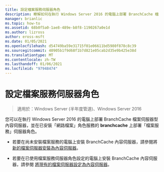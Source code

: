 ```yaml
---
title: 設定檔案服務伺服器角色
description: 瞭解如何在執行 Windows Server 2016 的電腦上部署 BranchCache 檔案伺服器內容伺服器，並在已安裝網路檔案角色服務的 BranchCache 上部署檔案服務伺服器角色。
manager: brianlic
ms.topic: how-to
ms.assetid: 68b0f5a0-1ae8-489e-b8f8-1190267a0e1d
ms.author: lizross
author: eross-msft
ms.date: 01/05/2021
ms.openlocfilehash: d54749ba59e31715f01e06611bd5980f878c8c39
ms.sourcegitcommit: 40905b1f9d68f1b7d821e05cab2d35e9b425e38d
ms.translationtype: MT
ms.contentlocale: zh-TW
ms.lasthandoff: 01/06/2021
ms.locfileid: "97948474"
---
```

# <a name="configure-the-file-services-server-role"></a>設定檔案服務伺服器角色

>適用於：Windows Server (半年度管道)、Windows Server 2016

您可以在執行 Windows Server 2016 的電腦上部署 BranchCache 檔案伺服器型內容伺服器，並在已安裝「網路檔案」角色服務的 **branchcache** 上部署「檔案服務」伺服器角色。

-   若要在尚未安裝檔案服務的電腦上安裝 BranchCache 內容伺服器，請參閱將 [新的檔案伺服器安裝為內容伺服器](../../branchcache/deploy/Install-a-New-File-Server-as-a-Content-Server.md)。

-   若要在已使用檔案服務伺服器角色設定的電腦上安裝 BranchCache 內容伺服器，請參閱 [將現有的檔案伺服器設定為內容伺服器](../../branchcache/deploy/Configure-an-Existing-File-Server-as-a-Content-Server.md)。



